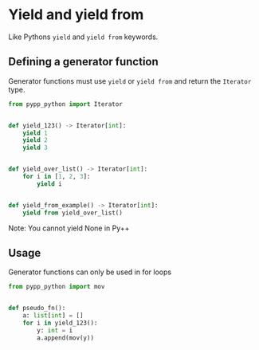# Yield and yield from

Like Pythons `yield` and `yield from` keywords.

## Defining a generator function

Generator functions must use `yield` or `yield from` and return the `Iterator` type.

```python
from pypp_python import Iterator


def yield_123() -> Iterator[int]:
    yield 1
    yield 2
    yield 3


def yield_over_list() -> Iterator[int]:
    for i in [1, 2, 3]:
        yield i


def yield_from_example() -> Iterator[int]:
    yield from yield_over_list()
```

Note: You cannot yield None in Py++

## Usage

Generator functions can only be used in for loops

```python
from pypp_python import mov


def pseudo_fn():
    a: list[int] = []
    for i in yield_123():
        y: int = i
        a.append(mov(y))
```